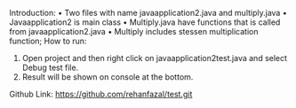 Introduction:
•	Two files with name javaapplication2.java and multiply.java
•	Javaapplication2 is main class
•	Multiply.java have functions that is called from javaapplication2.java
•	Multiply includes stessen multiplication function;
How to run:
1.	Open project and then right click on javaapplication2test.java and select Debug test file.
2.	Result will be shown on console at the bottom.


Github Link:
https://github.com/rehanfazal/test.git
